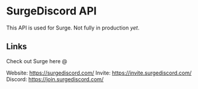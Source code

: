 # SurgeDiscord API

This API is used for Surge. Not fully in production *yet*.

## Links

Check out Surge here @

Website: https://surgediscord.com/
Invite: https://invite.surgediscord.com/
Discord: https://join.surgediscord.com/